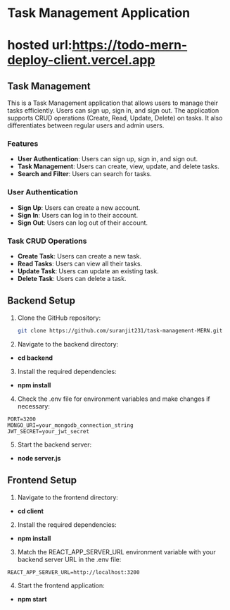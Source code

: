 # Task Management Application
# hosted url:https://todo-mern-deploy-client.vercel.app

## Task Management

This is a Task Management application that allows users to manage their tasks efficiently. Users can sign up, sign in, and sign out. The application supports CRUD operations (Create, Read, Update, Delete) on tasks. It also differentiates between regular users and admin users.

### Features

- **User Authentication**: Users can sign up, sign in, and sign out.
- **Task Management**: Users can create, view, update, and delete tasks.
- **Search and Filter**: Users can search for tasks.

### User Authentication

- **Sign Up**: Users can create a new account.
- **Sign In**: Users can log in to their account.
- **Sign Out**: Users can log out of their account.

### Task CRUD Operations

- **Create Task**: Users can create a new task.
- **Read Tasks**: Users can view all their tasks.
- **Update Task**: Users can update an existing task.
- **Delete Task**: Users can delete a task.

## Backend Setup

1. Clone the GitHub repository:

   ```bash
   git clone https://github.com/suranjit231/task-management-MERN.git

2. Navigate to the backend directory:
- **cd backend**

3. Install the required dependencies:
- **npm install**

4. Check the .env file for environment variables and make changes if necessary:
```
PORT=3200
MONGO_URI=your_mongodb_connection_string
JWT_SECRET=your_jwt_secret
```
5. Start the backend server:
- **node server.js**

## Frontend Setup

1. Navigate to the frontend directory:
- **cd client**

2. Install the required dependencies:
- **npm install**

3. Match the REACT_APP_SERVER_URL environment variable with your backend server URL in the .env file:
```
REACT_APP_SERVER_URL=http://localhost:3200
```
4. Start the frontend application:
- **npm start**





